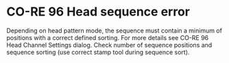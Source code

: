 # CO-RE 96 Head sequence error

Depending on head pattern mode, the sequence must contain a minimum of positions with a correct defined sorting. For more details see CO-RE 96 Head Channel Settings dialog. Check number of sequence positions and sequence sorting (use correct stamp tool during sequence sort).
